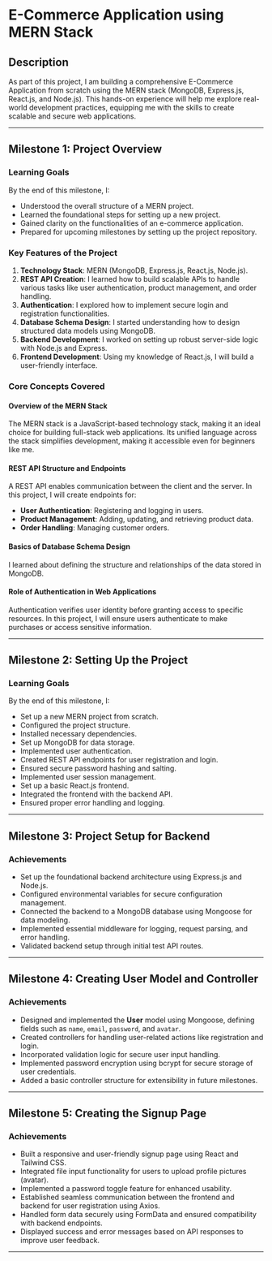 # E-Commerce Application using MERN Stack

## Description
As part of this project, I am building a comprehensive E-Commerce Application from scratch using the MERN stack (MongoDB, Express.js, React.js, and Node.js). This hands-on experience will help me explore real-world development practices, equipping me with the skills to create scalable and secure web applications.

---

## Milestone 1: Project Overview

### Learning Goals 
By the end of this milestone, I:
- Understood the overall structure of a MERN project.
- Learned the foundational steps for setting up a new project.
- Gained clarity on the functionalities of an e-commerce application.
- Prepared for upcoming milestones by setting up the project repository.

### Key Features of the Project
1. **Technology Stack**: MERN (MongoDB, Express.js, React.js, Node.js).
2. **REST API Creation**: I learned how to build scalable APIs to handle various tasks like user authentication, product management, and order handling.
3. **Authentication**: I explored how to implement secure login and registration functionalities.
4. **Database Schema Design**: I started understanding how to design structured data models using MongoDB.
5. **Backend Development**: I worked on setting up robust server-side logic with Node.js and Express.
6. **Frontend Development**: Using my knowledge of React.js, I will build a user-friendly interface.

### Core Concepts Covered
#### Overview of the MERN Stack
The MERN stack is a JavaScript-based technology stack, making it an ideal choice for building full-stack web applications. Its unified language across the stack simplifies development, making it accessible even for beginners like me.

#### REST API Structure and Endpoints
A REST API enables communication between the client and the server. In this project, I will create endpoints for:
- **User Authentication**: Registering and logging in users.
- **Product Management**: Adding, updating, and retrieving product data.
- **Order Handling**: Managing customer orders.

#### Basics of Database Schema Design
I learned about defining the structure and relationships of the data stored in MongoDB.

#### Role of Authentication in Web Applications
Authentication verifies user identity before granting access to specific resources. In this project, I will ensure users authenticate to make purchases or access sensitive information.

---

## Milestone 2: Setting Up the Project
### Learning Goals
By the end of this milestone, I:
- Set up a new MERN project from scratch.
- Configured the project structure.
- Installed necessary dependencies.
- Set up MongoDB for data storage.
- Implemented user authentication.
- Created REST API endpoints for user registration and login.
- Ensured secure password hashing and salting.
- Implemented user session management.
- Set up a basic React.js frontend.
- Integrated the frontend with the backend API.
- Ensured proper error handling and logging.

---

## Milestone 3: Project Setup for Backend
### Achievements
- Set up the foundational backend architecture using Express.js and Node.js.
- Configured environmental variables for secure configuration management.
- Connected the backend to a MongoDB database using Mongoose for data modeling.
- Implemented essential middleware for logging, request parsing, and error handling.
- Validated backend setup through initial test API routes.

---

## Milestone 4: Creating User Model and Controller
### Achievements
- Designed and implemented the **User** model using Mongoose, defining fields such as `name`, `email`, `password`, and `avatar`.
- Created controllers for handling user-related actions like registration and login.
- Incorporated validation logic for secure user input handling.
- Implemented password encryption using bcrypt for secure storage of user credentials.
- Added a basic controller structure for extensibility in future milestones.

---

## Milestone 5: Creating the Signup Page
### Achievements
- Built a responsive and user-friendly signup page using React and Tailwind CSS.
- Integrated file input functionality for users to upload profile pictures (avatar).
- Implemented a password toggle feature for enhanced usability.
- Established seamless communication between the frontend and backend for user registration using Axios.
- Handled form data securely using FormData and ensured compatibility with backend endpoints.
- Displayed success and error messages based on API responses to improve user feedback.

---